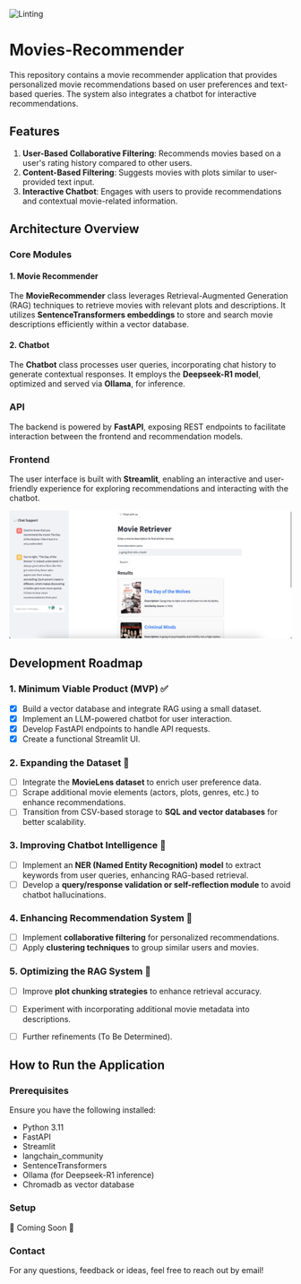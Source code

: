 ![Linting](https://github.com/youhanamikhaiel/Movies-Recommender/actions/workflows/pylint.yml/badge.svg)


# Movies-Recommender
This repository contains a movie recommender application that provides personalized movie recommendations based on user preferences and text-based queries. The system also integrates a chatbot for interactive recommendations.

## Features

1. **User-Based Collaborative Filtering**: Recommends movies based on a user's rating history compared to other users.
2. **Content-Based Filtering**: Suggests movies with plots similar to user-provided text input.
3. **Interactive Chatbot**: Engages with users to provide recommendations and contextual movie-related information.

## Architecture Overview

### Core Modules

#### 1. Movie Recommender
The **MovieRecommender** class leverages Retrieval-Augmented Generation (RAG) techniques to retrieve movies with relevant plots and descriptions. It utilizes **SentenceTransformers embeddings** to store and search movie descriptions efficiently within a vector database.

#### 2. Chatbot
The **Chatbot** class processes user queries, incorporating chat history to generate contextual responses. It employs the **Deepseek-R1 model**, optimized and served via **Ollama**, for inference.

### API
The backend is powered by **FastAPI**, exposing REST endpoints to facilitate interaction between the frontend and recommendation models.

### Frontend
The user interface is built with **Streamlit**, enabling an interactive and user-friendly experience for exploring recommendations and interacting with the chatbot.


![Alt Text](images/ui_screenshot.png)


## Development Roadmap

### 1. Minimum Viable Product (MVP) ✅
- [x] Build a vector database and integrate RAG using a small dataset.
- [x] Implement an LLM-powered chatbot for user interaction.
- [x] Develop FastAPI endpoints to handle API requests.
- [x] Create a functional Streamlit UI.

### 2. Expanding the Dataset 🔄
- [ ] Integrate the **MovieLens dataset** to enrich user preference data.
- [ ] Scrape additional movie elements (actors, plots, genres, etc.) to enhance recommendations.
- [ ] Transition from CSV-based storage to **SQL and vector databases** for better scalability.

### 3. Improving Chatbot Intelligence 🔄
- [ ] Implement an **NER (Named Entity Recognition) model** to extract keywords from user queries, enhancing RAG-based retrieval.
- [ ] Develop a **query/response validation or self-reflection module** to avoid chatbot hallucinations.

### 4. Enhancing Recommendation System 🔄
- [ ] Implement **collaborative filtering** for personalized recommendations.
- [ ] Apply **clustering techniques** to group similar users and movies.

### 5. Optimizing the RAG System 🔄
- [ ] Improve **plot chunking strategies** to enhance retrieval accuracy.
- [ ] Experiment with incorporating additional movie metadata into descriptions.
- [ ] Further refinements (To Be Determined).


## How to Run the Application

### Prerequisites
Ensure you have the following installed:
- Python 3.11
- FastAPI
- Streamlit
- langchain_community
- SentenceTransformers
- Ollama (for Deepseek-R1 inference)
- Chromadb as vector database

### Setup

🚧 Coming Soon 🚧


### Contact

For any questions, feedback or ideas, feel free to reach out by email!